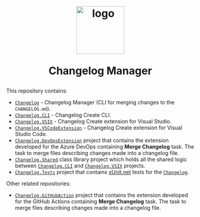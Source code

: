 <h1 align="center">
  <a style="display: inline-block;" href="https://enterwell.net" target="_blank">
    <picture>
      <source media="(prefers-color-scheme: dark)" srcset="https://enterwell.net/wp-content/uploads/2023/05/ew-logomark-color-negative-128.x48680.png">
      <img width="128" height="128" alt="logo" src="https://enterwell.net/wp-content/uploads/2023/05/ew-logomark-color-positive-128.x48680.png">
    </picture>
  </a>
  <p>Changelog Manager</p>
</h1>

This repository contains:

+ [`Changelog`](Enterwell.CI.Changelog) - Changelog Manager (CLI for merging changes to the `CHANGELOG.md`).
+ [`Changelog.CLI`](Enterwell.CI.Changelog.CLI) - Changelog Create CLI.
+ [`Changelog.VSIX`](Enterwell.CI.Changelog.VSIX) - Changelog Create extension for Visual Studio.
+ [`Changelog.VSCodeExtension`](Enterwell.CI.Changelog.VSCodeExtension) - Changelog Create extension for Visual Studio Code.
+ [`Changelog.DevOpsExtension`](Enterwell.CI.Changelog.DevOpsExtension) project that contains the extension developed for the Azure DevOps containing **Merge Changelog** task. The task to merge files describing changes made into a changelog file. 
+ [`Changelog.Shared`](Enterwell.CI.Changelog.Shared) class library project which holds all the shared logic between [`Changelog.CLI`](Enterwell.CI.Changelog.CLI) and [`Changelog.VSIX`](Enterwell.CI.Changelog.VSIX) projects.
+ [`Changelog.Tests`](Enterwell.CI.Changelog.Tests) project that contains [xUnit.net](https://xunit.net/) tests for the [`Changelog`](Enterwell.CI.Changelog).

Other related repositories:

- [`Changelog.GitHubAction`](https://github.com/Enterwell/ChangelogManager-GitHub-Action) project that contains the extension developed for the GitHub Actions containing **Merge Changelog** task. The task to merge files describing changes made into a changelog file. 
